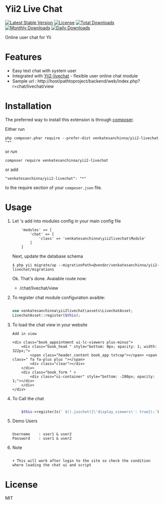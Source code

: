 Yii2 Live Chat
===============

[![Latest Stable Version](https://poser.pugx.org/venkatesanchinna/yii2-livechat/v/stable)](https://packagist.org/packages/venkatesanchinna/yii2-livechat)
[![License](https://poser.pugx.org/venkatesanchinna/yii2-livechat/license)](https://packagist.org/packages/venkatesanchinna/yii2-livechat)
[![Total Downloads](https://poser.pugx.org/venkatesanchinna/yii2-livechat/downloads)](https://packagist.org/packages/venkatesanchinna/yii2-livechat)
[![Monthly Downloads](https://poser.pugx.org/venkatesanchinna/yii2-livechat/d/monthly)](https://packagist.org/packages/venkatesanchinna/yii2-livechat)
[![Daily Downloads](https://poser.pugx.org/venkatesanchinna/yii2-livechat/d/daily)](https://packagist.org/packages/venkatesanchinna/yii2-livechat)

Online user chat for Yii


Features
=========

+ Easy text chat with system user
+ Integrated with [Yii2-livechat](https://github.com/venkatesanchinna/yii2-livechat) - flexible user online chat module
+ Sample url : http://host/pathtoproject/backend/web/index.php?r=chat/livechat/view


Installation
============


The preferred way to install this extension is through [composer](http://getcomposer.org/download/).

Either run

```
php composer.phar require --prefer-dist venkatesanchinna/yii2-livechat "*"
```

or run

```
composer require venkatesanchinna/yii2-livechat
```

or add

```
"venkatesanchinna/yii2-livechat": "*"
```

to the require section of your `composer.json` file.


Usage
=====

1. Let 's add into modules config in your main config file

    ````
        'modules' => [
            'chat' => [
                'class' => 'venkatesanchinna\yii2livechat\Module'
            ]
        ]

    ````

    Next, update the database schema 

    ````
    $ php yii migrate/up --migrationPath=@vendor/venkatesanchinna/yii2-livechat/migrations

    ````

    Ok. That's done. Avaiable route now:

    + /chat/livechat/view

2. To register chat module configuration avaible:

    ````php

    use venkatesanchinna\yii2livechat\assets\LivechatAsset;
    LivechatAsset::register($this);

    ````

3. To load the chat view in your website

    ```
    Add in view

    <div class="book_appointment ui-lc-viewers plus-minus">
        <div class="book_head " style="bottom: 0px; opacity: 1; width: 322px;">
            <span class="header_content book_app txtcap"></span> <span class=" fa fa-plus plus "></span>
            <div class="clear"></div>
        </div>
        <div class="book_form " >
            <div class="ui-container" style="bottom: -280px; opacity: 1;"></div>
        </div>
    </div>

    ```
4. To Call the chat

    ```php

        $this->registerJs(' $().juichat({\'display_viewers\': true});'); 
    ```

5. Demo Users

    ```

    Username    : user1 & user2
    Password    : user1 & user2

    ```
6. Note

    ```

    + This will work after login to the site so check the condition where loading the chat ui and script

    ```

License
=======

MIT
